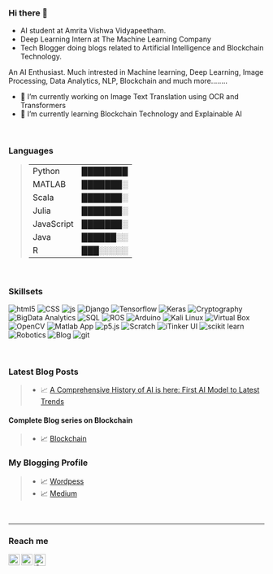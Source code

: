 ### Hi there 👋

 - AI student at Amrita Vishwa Vidyapeetham. 
 - Deep Learning Intern at The Machine Learning Company
 - Tech Blogger doing blogs related to Artificial Intelligence and Blockchain Technology.

An AI Enthusiast. Much intrested in Machine learning, Deep Learning, Image Processing, Data Analytics, NLP, Blockchain and much more........

- 🔭 I’m currently working on Image Text Translation using OCR and Transformers
- 🌱 I’m currently learning Blockchain Technology and Explainable AI




<br>
 
### Languages
>|                              |          |
>|------------------------------|----------|
>| Python                       | ████████ |
>| MATLAB                       | ███████░ |  
>| Scala                        | ███████░ |
>| Julia                        | ███████░ |
>| JavaScript                   | ███████░ |
>| Java                         | ██████░░ | 
>| R                            | ███░░░░░ |
<br>

### Skillsets
<p>
 <img alt="html5" src="https://img.shields.io/badge/-HTML5-45b8d8?style=flat-square&logo=html5&logoColor=white" />
 <img alt="CSS" src="https://img.shields.io/badge/-CSS-46a2f1?style=flat-square&logo=css3&logoColor=white" />
 <img alt="js" src="https://img.shields.io/badge/-Java Script-2088FF?style=flat-square&logo=javascript&logoColor=white" />
 <img alt="Django" src="https://img.shields.io/badge/-Django-1a73e8?style=flat-square&logo=django&logoColor=white" />
 

 
 <img alt="Tensorflow" src="https://img.shields.io/badge/-Tensorflow-311C87?style=flat-square&logo=Tensorflow&logoColor=white" />
 <img alt="Keras" src="https://img.shields.io/badge/-Keras-430098?style=flat-square&logo=keras&logoColor=white" />
 
 <img alt="Cryptography" src="https://img.shields.io/badge/-Cryptography-764ABC?style=flat-square&logo=bitcoin&logoColor=white" />
 <img alt="BigData Analytics" src="https://img.shields.io/badge/-BigData Analytics-B7178C?style=flat-square&logo=simple-analytics&logoColor=white" />
 <img alt="SQL" src="https://img.shields.io/badge/-SQL-E10098?style=flat-square&logo=mysql&logoColor=white" />
 
 <img alt="ROS" src="https://img.shields.io/badge/-ROS-CC6699?style=flat-square&logo=ros&logoColor=white" />
 <img alt="Arduino" src="https://img.shields.io/badge/-Arduino-db7092?style=flat-square&logo=arduino&logoColor=white" />
 <img alt="Kali Linux" src="https://img.shields.io/badge/-Kali Linux-F05032?style=flat-square&logo=Linux&logoColor=white" />
 <img alt="Virtual Box" src="https://img.shields.io/badge/-Virtual Box-ea2845?style=flat-square&logo=virtualbox&logoColor=white" />
 <img alt="OpenCV" src="https://img.shields.io/badge/-OpenCV-DD0031?style=flat-square&logo=opencv&logoColor=white" />
 
 <img alt="Matlab App" src="https://img.shields.io/badge/-Matlab App-E34F26?style=flat-square&logo=Apostrophe&logoColor=white" />
 
 <img alt="p5.js" src="https://img.shields.io/badge/-p5.js-FB542B?style=flat-square&logo=Processing-Foundation&logoColor=white" />
 <img alt="Scratch" src="https://img.shields.io/badge/-Scratch-EC4A3F?style=flat-square&logo=scratch&logoColor=white" />
 <img alt="iTinker UI" src="https://img.shields.io/badge/-iTinker UI-F9A03C?style=flat-square&logo=python&logoColor=white" />
 <img alt="scikit learn" src="https://img.shields.io/badge/-scikit learn-F7B93E?style=flat-square&logo=scikit-learn&logoColor=white" />
 
 <img alt="Robotics" src="https://img.shields.io/badge/-Robotics-13aa52?style=flat-square&logo=Private-Internet-Access&logoColor=white" />
 <img alt="Blog" src="https://img.shields.io/badge/-Blog-43853d?style=flat-square&logo=blogger&logoColor=white" />
 <img alt="git" src="https://img.shields.io/badge/-Git-024b30?style=flat-square&logo=git&logoColor=white" />
</p>
<br>


### Latest Blog Posts
> - 📈 <a href="https://thehackweekly.com/a-comprehensive-history-of-ai-is-here-first-ai-model-to-latest-trends/">A Comprehensive History of AI is here: First AI Model to Latest Trends<a>
 
#### Complete Blog series on Blockchain
> - 📈 <a href="https://medium.com/@kabilan318/">Blockchain<a>  
 

### My Blogging Profile
> - 📈 <a href="https://ai538393399.wordpress.com/author/aiexploreblog/">Wordpess<a>
> - 📈 <a href="https://medium.com/@kabilan318">Medium<a>
  
<br>

<hr style=\"border:0.5px solid gray\"> </hr>

### Reach me


<a href="https://www.linkedin.com/in/n-kabilan-908457191//">
  <img align="left" alt="LinkedIN" width="22px" src="https://raw.githubusercontent.com/peterthehan/peterthehan/master/assets/linkedin.svg" />
</a>
<a href="https://github.com/Kabilan-n">
  <img align="left" alt="Github" width="22px" src="https://raw.githubusercontent.com/peterthehan/peterthehan/master/assets/github.svg" />
</a>
<a href="https://www.nkabilan3@gmail.com">
  <img align="left" alt="Gmail" width="23px" src="assets/Gmail_logo.svg" />
</a>


